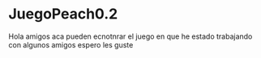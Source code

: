 # JuegoPeach0.2
Hola amigos aca pueden ecnotnrar el juego en que he estado trabajando con algunos amigos espero les guste
